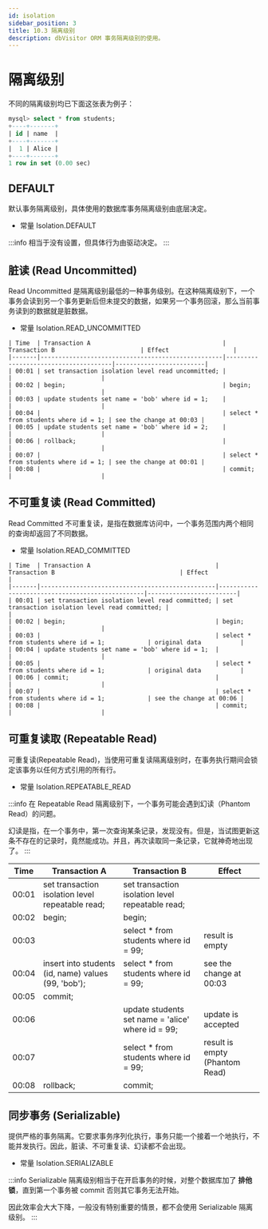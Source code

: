 ```yaml
---
id: isolation
sidebar_position: 3
title: 10.3 隔离级别
description: dbVisitor ORM 事务隔离级别的使用。
---
```


# 隔离级别

不同的隔离级别均已下面这张表为例子：

```sql
mysql> select * from students;
+----+-------+
| id | name  |
+----+-------+
|  1 | Alice |
+----+-------+
1 row in set (0.00 sec)
```

## DEFAULT

默认事务隔离级别，具体使用的数据库事务隔离级别由底层决定。
- 常量 Isolation.DEFAULT

:::info
相当于没有设置，但具体行为由驱动决定。
:::

## 脏读 (Read Uncommitted)

Read Uncommitted 是隔离级别最低的一种事务级别。在这种隔离级别下，一个事务会读到另一个事务更新后但未提交的数据，如果另一个事务回滚，那么当前事务读到的数据就是脏数据。
- 常量 Isolation.READ_UNCOMMITTED

```text
| Time  | Transaction A                                     | Transaction B                        | Effect                  |
|-------|---------------------------------------------------|--------------------------------------|-------------------------|
| 00:01 | set transaction isolation level read uncommitted; |                                      |                         |
| 00:02 | begin;                                            | begin;                               |                         |
| 00:03 | update students set name = 'bob' where id = 1;    |                                      |                         |
| 00:04 |                                                   | select * from students where id = 1; | see the change at 00:03 |
| 00:05 | update students set name = 'bob' where id = 2;    |                                      |                         |
| 00:06 | rollback;                                         |                                      |                         |
| 00:07 |                                                   | select * from students where id = 1; | see the change at 00:01 |
| 00:08 |                                                   | commit;                              |                         |
```

## 不可重复读 (Read Committed)

Read Committed 不可重复读，是指在数据库访问中，一个事务范围内两个相同的查询却返回了不同数据。
- 常量 Isolation.READ_COMMITTED

```text
| Time  | Transaction A                                   | Transaction B                                   | Effect                  |
|-------|-------------------------------------------------|-------------------------------------------------|-------------------------|
| 00:01 | set transaction isolation level read committed; | set transaction isolation level read committed; |                         |
| 00:02 | begin;                                          | begin;                                          |                         |
| 00:03 |                                                 | select * from students where id = 1;            | original data           |
| 00:04 | update students set name = 'bob' where id = 1;  |                                                 |                         |
| 00:05 |                                                 | select * from students where id = 1;            | original data           |
| 00:06 | commit;                                         |                                                 |                         |
| 00:07 |                                                 | select * from students where id = 1;            | see the change at 00:06 |
| 00:08 |                                                 | commit;                                         |                         |
```

## 可重复读取 (Repeatable Read)

可重复读(Repeatable Read)，当使用可重复读隔离级别时，在事务执行期间会锁定该事务以任何方式引用的所有行。
- 常量 Isolation.REPEATABLE_READ

:::info
在 Repeatable Read 隔离级别下，一个事务可能会遇到幻读（Phantom Read）的问题。

幻读是指，在一个事务中，第一次查询某条记录，发现没有。但是，当试图更新这条不存在的记录时，竟然能成功。并且，再次读取同一条记录，它就神奇地出现了。
:::

| Time  | Transaction A                                       | Transaction B                                     | Effect                         |
|-------|-----------------------------------------------------|---------------------------------------------------|--------------------------------|
| 00:01 | set transaction isolation level repeatable read;    | set transaction isolation level repeatable read;  |                                |
| 00:02 | begin;                                              | begin;                                            |                                |
| 00:03 |                                                     | select * from students where id = 99;             | result is empty                |
| 00:04 | insert into students (id, name) values (99, 'bob'); | select * from students where id = 99;             | see the change at 00:03        |
| 00:05 | commit;                                             |                                                   |                                |
| 00:06 |                                                     | update students set name = 'alice' where id = 99; | update is accepted             |
| 00:07 |                                                     | select * from students where id = 99;             | result is empty (Phantom Read) |
| 00:08 | rollback;                                           | commit;                                           |                                |

## 同步事务 (Serializable)

提供严格的事务隔离。它要求事务序列化执行，事务只能一个接着一个地执行，不能并发执行。因此，脏读、不可重复读、幻读都不会出现。
- 常量 Isolation.SERIALIZABLE

:::info
Serializable 隔离级别相当于在开启事务的时候，对整个数据库加了 **排他锁**，直到第一个事务被 commit 否则其它事务无法开始。

因此效率会大大下降，一般没有特别重要的情景，都不会使用 Serializable 隔离级别。
:::
